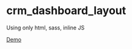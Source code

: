 # crm_dashboard_layout

Using only html, sass, inline JS

[Demo](https://grodh06.github.io/crm_dashboard_layout/)
